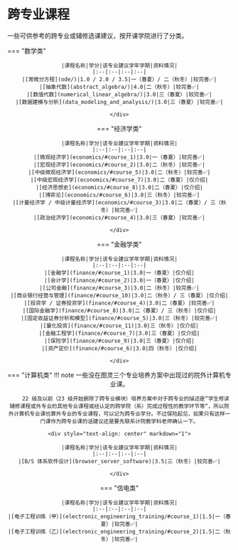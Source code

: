 # 跨专业课程

一些可供参考的跨专业或辅修选课建议，按开课学院进行了分类。

<style>
.md-typeset table:not([class]) th {
    min-width: 1em;
}
</style>

=== "数学类"
    <div style="text-align: center" markdown="1">

    |课程名称|学分|该专业建议学年学期|资料情况|
    |:--|:--|:--|:--|
    |[常微分方程](ode/)|1.0 / 2.0 / 3.5|一（春夏）/ 二（秋冬）|较完善✅|
    |[抽象代数](abstract_algebra/)|4.0|二（秋冬）|较完善✅|
    |[数值代数](numerical_linear_algebra/)|3.0|三（春夏）|较完善✅|
    |[数据建模与分析](data_modeling_and_analysis/)|3.0|三（春夏）|较完善✅|
    
    </div>

=== "经济学类"
    <div style="text-align: center" markdown="1">

    |课程名称|学分|该专业建议学年学期|资料情况|
    |:--|:--|:--|:--|
    |[微观经济学](economics/#course_1)|3.0|一（春夏）|较完善✅|
    |[宏观经济学](economics/#course_2)|3.0|二（秋冬）|较完善✅|
    |[中级微观经济学](economics/#course_5)|3.0|二（秋冬）|较完善✅|
    |[中级宏观经济学](economics/#course_7)|3.0|二（春夏）|仅介绍|
    |[经济思想史](economics/#course_8)|3.0|二（春夏）|仅介绍|
    |[博弈论](economics/#course_6)|3.0|三（秋冬）|较完善✅|
    |[计量经济学 / 中级计量经济学](economics/#course_3)|3.0|二（春夏）/ 三（秋冬）|较完善✅|
    |[政治经济学](economics/#course_4)|3.0|三（春夏）|较完善✅|

    </div>

=== "金融学类"
    <div style="text-align: center" markdown="1">

    |课程名称|学分|该专业建议学年学期|资料情况|
    |:--|:--|:--|:--|
    |[金融学](finance/#course_1)|3.0|一（春夏）|仅介绍|
    |[会计学](finance/#course_2)|3.0|一（春夏）|仅介绍|
    |[公司金融](finance/#course_3)|3.0|二（秋冬）|较完善✅|
    |[商业银行经营与管理](finance/#course_10)|3.0|二（秋冬）/ 三（春夏）|仅介绍|
    |[投资学 / 证券投资学](finance/#course_4)|3.0|二（春夏）|较完善✅|
    |[国际金融学](finance/#course_8)|3.0|二（春夏）/ 三（秋冬）|仅介绍|
    |[固定收益证券分析和模型](finance/#course_5)|3.0|三（秋冬）|较完善✅|
    |[量化投资](finance/#course_11)|3.0|三（秋冬）|仅介绍|
    |[金融工程学](finance/#course_7)|3.0|三（春夏）|仅介绍|
    |[保险学](finance/#course_9)|3.0|三（春夏）|仅介绍|
    |[资产定价](finance/#course_6)|3.0|四（秋冬）|仅介绍|

    </div>

=== "计算机类"
    !!! note
        一些没在图灵三个专业培养方案中出现过的院外计算机专业课。

        22 级及以前（23 级开始删除了跨专业模块）培养方案中对于跨专业的描述是“学生修读辅修课程或外专业的其他专业课程或经认定的跨学院（系）完成过程性的教学环节等“，所以院外计算机专业课也算外专业的专业课程，可以记为跨专业学分。不过保险起见，如果只有这样一门课作为跨专业课的话建议还是要先联系计院教学科老师确认一下。
    
    <div style="text-align: center" markdown="1">

    |课程名称|学分|该专业建议学年学期|资料情况|
    |:--|:--|:--|:--|
    |[B/S 体系软件设计](browser_server_software)|3.5|三（秋冬）|较完善✅|

    </div>

=== "信电类"
    <div style="text-align: center" markdown="1">

    |课程名称|学分|该专业建议学年学期|资料情况|
    |:--|:--|:--|:--|
    |[电子工程训练（甲）](electronic_engineering_training/#course_1)|1.5|一（春夏）|较完善✅|
    |[电子工程训练（乙）](electronic_engineering_training/#course_2)|1.5|二（秋冬）|较完善✅|
